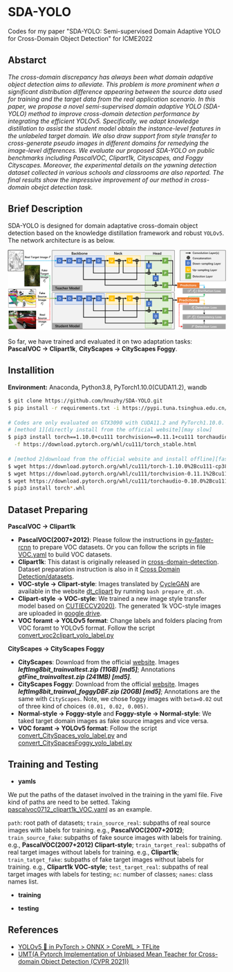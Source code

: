 # SDA-YOLO
Codes for my paper "SDA-YOLO: Semi-supervised Domain Adaptive YOLO for Cross-Domain Object Detection" for ICME2022

## Abstarct

*The cross-domain discrepancy has always been what domain adaptive object detection aims to alleviate. This problem is more prominent when a significant distribution difference appearing between the source data used for training and the target data from the real application scenario. In this paper, we propose a novel semi-supervised domain adaptive YOLO (SDA-YOLO) method to improve cross-domain detection performance by integrating the efficient YOLOv5. Specifically, we adapt knowledge distillation to assist the student model obtain the instance-level features in the unlabeled target domain. We also draw support from style transfer to cross-generate pseudo images in different domains for remedying the image-level differences. We evaluate our proposed SDA-YOLO on public benchmarks including PascalVOC, Clipart1k, Cityscapes, and Foggy Cityscapes. Moreover, the experimental details on the yawning detection dataset collected in various schools and classrooms are also reported. The final results show the impressive improvement of our method in cross-domain obejct detection task.*

## Brief Description

SDA-YOLO is designed for domain adaptative cross-domain object detection based on the knowledge distillation framework and robust `YOLOv5`. The network architecture is as below. 

![example1](./images/figure1.png)

So far, we have trained and evaluated it on two adaptation tasks: **PascalVOC → Clipart1k**, **CityScapes → CityScapes Foggy**.

## Installition

**Environment:** Anaconda, Python3.8, PyTorch1.10.0(CUDA11.2), wandb

```bash
$ git clone https://github.com/hnuzhy/SDA-YOLO.git
$ pip install -r requirements.txt -i https://pypi.tuna.tsinghua.edu.cn/simple

# Codes are only evaluated on GTX3090 with CUDA11.2 and PyTorch1.10.0. You can install the same verison if needed
# [method 1][directly install from the official website][may slow]
$ pip3 install torch==1.10.0+cu111 torchvision==0.11.1+cu111 torchaudio==0.10.0+cu111 \
  -f https://download.pytorch.org/whl/cu111/torch_stable.html
  
# [method 2]download from the official website and install offline][faster]
$ wget https://download.pytorch.org/whl/cu111/torch-1.10.0%2Bcu111-cp38-cp38-linux_x86_64.whl
$ wget https://download.pytorch.org/whl/cu111/torchvision-0.11.1%2Bcu111-cp38-cp38-linux_x86_64.whl
$ wget https://download.pytorch.org/whl/cu111/torchaudio-0.10.0%2Bcu111-cp38-cp38-linux_x86_64.whl
$ pip3 install torch*.whl
```

## Dataset Preparing

**PascalVOC → Clipart1k**

* **PascalVOC(2007+2012)**: Please follow the instructions in [py-faster-rcnn](https://github.com/rbgirshick/py-faster-rcnn#beyond-the-demo-installation-for-training-and-testing-models) to prepare VOC datasets. Or you can follow the scripts in file [VOC.yaml](./data/yamls_bak/VOC.yaml) to build VOC datasets.
* **Clipart1k**: This datast is originally released in [cross-domain-detection](https://github.com/naoto0804/cross-domain-detection). Dataset preparation instruction is also in it [Cross Domain Detection/datasets](https://github.com/naoto0804/cross-domain-detection/tree/master/datasets).
* **VOC-style → Clipart-style**: Images translated by [CycleGAN](https://github.com/junyanz/pytorch-CycleGAN-and-pix2pix) are available in the website [dt_clipart](https://github.com/naoto0804/cross-domain-detection/tree/master/datasets#download-domain-transferred-images-for-step1-cyclegan) by running `bash prepare_dt.sh`.
* **Clipart-style → VOC-style**: We trained a new image style transfer model based on [CUT(ECCV2020)](https://github.com/taesungp/contrastive-unpaired-translation). The generated 1k VOC-style images are uploaded in [google drive](https://drive.google.com/drive/folders/1Z5Wv6SV-atBNEsi_zBprlg0uVIw3EKGA?usp=sharing).
* **VOC foramt → YOLOv5 format**: Change labels and folders placing from VOC foramt to YOLOv5 format. Follow the script [convert_voc2clipart_yolo_label.py](./data/formats/convert_voc2clipart_yolo_label.py)

**CityScapes → CityScapes Foggy**

* **CityScapes**: Download from the official [website](https://www.cityscapes-dataset.com/downloads/). Images ***leftImg8bit_trainvaltest.zip (11GB) [md5]***; Annotations ***gtFine_trainvaltest.zip (241MB) [md5]***.
* **CityScapes Foggy**: Download from the official [website](https://www.cityscapes-dataset.com/downloads/). Images ***leftImg8bit_trainval_foggyDBF.zip (20GB) [md5]***; Annotations are the same with `CityScapes`. Note, we chose foggy images with `beta=0.02` out of three kind of choices `(0.01, 0.02, 0.005)`.
* **Normal-style → Foggy-style** and **Foggy-style → Normal-style**: We taked target domain images as fake source images and vice versa. 
* **VOC foramt → YOLOv5 format**: Follow the script [convert_CitySpaces_yolo_label.py](./data/formats/convert_CitySpaces_yolo_label.py) and [convert_CitySpacesFoggy_yolo_label.py](./data/formats/convert_CitySpacesFoggy_yolo_label.py)


## Training and Testing

* **yamls**

We put the paths of the dataset involved in the training in the yaml file. Five kind of paths are need to be setted. Taking [pascalvoc0712_clipart1k_VOC.yaml](./data/yamls_sda/pascalvoc0712_clipart1k_VOC.yaml) as an example.

`path`: root path of datasets;
`train_source_real`: subpaths of real source images with labels for training. e.g., **PascalVOC(2007+2012)**;
`train_source_fake`: subpaths of fake source images with labels for training. e.g., **PascalVOC(2007+2012) Clipart-style**;
`train_target_real`: subpaths of real target images without labels for training. e.g., **Clipart1k**;
`train_tatget_fake`: subpaths of fake target images without labels for training. e.g., **Clipart1k VOC-style**;
`test_target_real`: subpaths of real target images with labels for testing;
`nc`: number of classes;
`names`: class names list.

* **training**

* **testing**


## References

* [YOLOv5 🚀 in PyTorch > ONNX > CoreML > TFLite](https://github.com/ultralytics/yolov5)
* [UMT(A Pytorch Implementation of Unbiased Mean Teacher for Cross-domain Object Detection (CVPR 2021))](https://github.com/kinredon/umt)


